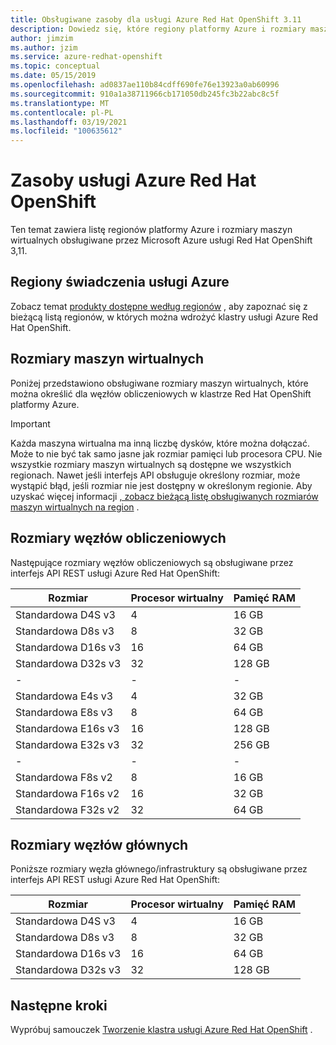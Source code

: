 ```yaml
---
title: Obsługiwane zasoby dla usługi Azure Red Hat OpenShift 3.11
description: Dowiedz się, które regiony platformy Azure i rozmiary maszyn wirtualnych są obsługiwane przez Microsoft Azure Red Hat OpenShift.
author: jimzim
ms.author: jzim
ms.service: azure-redhat-openshift
ms.topic: conceptual
ms.date: 05/15/2019
ms.openlocfilehash: ad0837ae110b84cdff690fe76e13923a0ab60996
ms.sourcegitcommit: 910a1a38711966cb171050db245fc3b22abc8c5f
ms.translationtype: MT
ms.contentlocale: pl-PL
ms.lasthandoff: 03/19/2021
ms.locfileid: "100635612"
---
```

# <a name="azure-red-hat-openshift-resources"></a>Zasoby usługi Azure Red Hat OpenShift

Ten temat zawiera listę regionów platformy Azure i rozmiary maszyn wirtualnych obsługiwane przez Microsoft Azure usługi Red Hat OpenShift 3,11.

## <a name="azure-regions"></a>Regiony świadczenia usługi Azure

Zobacz temat [produkty dostępne według regionów](https://azure.microsoft.com/global-infrastructure/services/?products=openshift&regions=all) , aby zapoznać się z bieżącą listą regionów, w których można wdrożyć klastry usługi Azure Red Hat OpenShift.

## <a name="virtual-machine-sizes"></a>Rozmiary maszyn wirtualnych

Poniżej przedstawiono obsługiwane rozmiary maszyn wirtualnych, które można określić dla węzłów obliczeniowych w klastrze Red Hat OpenShift platformy Azure.

> [!Important]
> Każda maszyna wirtualna ma inną liczbę dysków, które można dołączać. Może to nie być tak samo jasne jak rozmiar pamięci lub procesora CPU.
> Nie wszystkie rozmiary maszyn wirtualnych są dostępne we wszystkich regionach. Nawet jeśli interfejs API obsługuje określony rozmiar, może wystąpić błąd, jeśli rozmiar nie jest dostępny w określonym regionie.
> Aby uzyskać więcej informacji [, zobacz bieżącą listę obsługiwanych rozmiarów maszyn wirtualnych na region](https://azure.microsoft.com/global-infrastructure/services/?products=virtual-machines) .

## <a name="compute-node-sizes"></a>Rozmiary węzłów obliczeniowych

Następujące rozmiary węzłów obliczeniowych są obsługiwane przez interfejs API REST usługi Azure Red Hat OpenShift:

|Rozmiar|Procesor wirtualny|Pamięć RAM|
|-|-|-|
|Standardowa D4S v3|4|16 GB|
|Standardowa D8s v3|8|32 GB|
|Standardowa D16s v3|16|64 GB|
|Standardowa D32s v3|32|128 GB|
|-|-|-|
|Standardowa E4s v3|4|32 GB|
|Standardowa E8s v3|8|64 GB|
|Standardowa E16s v3|16|128 GB|
|Standardowa E32s v3|32|256 GB|
|-|-|-|
|Standardowa F8s v2|8|16 GB|
|Standardowa F16s v2|16|32 GB|
|Standardowa F32s v2|32|64 GB|

## <a name="master-node-sizes"></a>Rozmiary węzłów głównych

Poniższe rozmiary węzła głównego/infrastruktury są obsługiwane przez interfejs API REST usługi Azure Red Hat OpenShift:

|Rozmiar|Procesor wirtualny|Pamięć RAM|
|-|-|-|
|Standardowa D4S v3|4|16 GB|
|Standardowa D8s v3|8|32 GB|
|Standardowa D16s v3|16|64 GB|
|Standardowa D32s v3|32|128 GB|

## <a name="next-steps"></a>Następne kroki

Wypróbuj samouczek [Tworzenie klastra usługi Azure Red Hat OpenShift](tutorial-create-cluster.md) .
